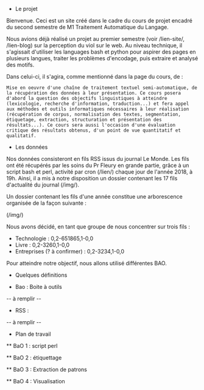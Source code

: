 * Le projet

Bienvenue. Ceci est un site créé dans le cadre du cours de projet encadré du second semestre de M1 Traitement Automatique du Langage.

Nous avions déjà réalisé un projet au premier semestre (voir /lien-site/, /lien-blog) sur la perception du viol sur le web. Au niveau technique, il s'agissait d'utiliser les languages bash et python pour aspirer des pages en plusieurs langues, traiter les problèmes d'encodage, puis extraire et analysé des motifs. 

Dans celui-ci, il s'agira, comme mentionné dans la page du cours, de :

`Mise en oeuvre d'une chaîne de traitement textuel semi-automatique, de la récupération des données à leur présentation.
Ce cours posera d'abord la question des objectifs linguistiques à atteindre (lexicologie, recherche d'information, traduction...) et fera appel aux méthodes et outils informatiques nécessaires à leur réalisation (récupération de corpus, normalisation des textes, segmentation, étiquetage, extraction, structuration et présentation des résultats...).
Ce cours sera aussi l'occasion d'une évaluation critique des résultats obtenus, d'un point de vue quantitatif et qualitatif.`

* Les données

Nos données consisteront en fils RSS issus du journal Le Monde. Les fils ont été récupérés par les soins du Pr Fleury en grande partie, grâce à un script bash et perl, activité par cron (/lien/) chaque jour de l'année 2018, à 19h. Ainsi, il a mis à notre disposition un dossier contenant les 17 fils d'actualité du journal (/img/).

Un dossier contenant les fils d'une année constitue une arborescence organisée de la façon suivante :

(/img/)

Nous avons décidé, en tant que groupe de nous concentrer sur trois fils :
- Technologie : 0,2-651865,1-0,0
- Livre : 0,2-3260,1-0,0
- Entreprises (? à confirmer) : 0,2-3234,1-0,0

Pour atteindre notre objectif, nous allons utilisé différentes BAO.


* Quelques définitions

- Bao : Boite à outils

-- à remplir --

- RSS :

-- à remplir --


* Plan de travail

** BaO 1 : script perl

** BaO 2 : étiquettage

** BaO 3 : Extraction de patrons

** BaO 4 : Visualisation

